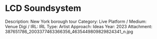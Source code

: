 # LCD Soundsystem

Description: New York borough tour
Category: Live
Platform / Medium: Venue
Digi / IRL: IRL
Type: Artist
Approach: Ideas
Year: 2023
Attachment: 387651786_2003377463366356_4635449809829824341_n.jpg